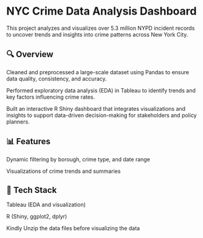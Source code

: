 # NYC Crime Data Analysis Dashboard
This project analyzes and visualizes over 5.3 million NYPD incident records to uncover trends and insights into crime patterns across New York City.

## 🔍 Overview
Cleaned and preprocessed a large-scale dataset using Pandas to ensure data quality, consistency, and accuracy.

Performed exploratory data analysis (EDA) in Tableau to identify trends and key factors influencing crime rates.

Built an interactive R Shiny dashboard that integrates visualizations and insights to support data-driven decision-making for stakeholders and policy planners.

## 📊 Features
Dynamic filtering by borough, crime type, and date range

Visualizations of crime trends and summaries

## 📁 Tech Stack
Tableau (EDA and visualization)

R (Shiny, ggplot2, dplyr)

Kindly Unzip the data files before visualizing the data
